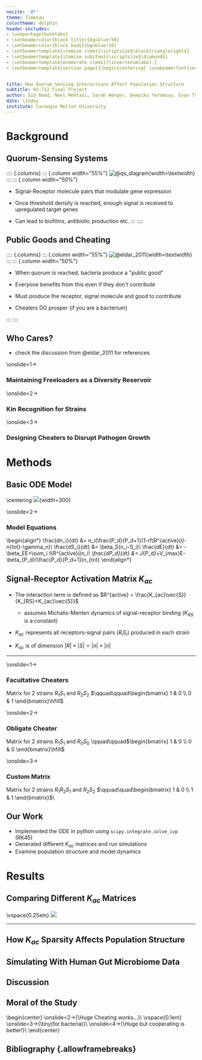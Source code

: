```yaml
---
nocite: '@*'
theme: Ilmenau
colortheme: dolphin
header-includes:
- \usepackage{booktabs}
- \setbeamercolor{block title}{bg=blue!50}
- \setbeamercolor{block body}{bg=blue!10}
- \setbeamertemplate{itemize item}{\scriptsize$\blacktriangleright$}
- \setbeamertemplate{itemize subitem}{\scriptsize$\diamond$}
- \setbeamertemplate{enumerate items}{\insertenumlabel.}
- \setbeamertemplate{section page}{\begin{centering} \usebeamerfont{section title}\insertsection\par\end{centering}}


title: How Quorum Sensing Interactions Affect Population Structure
subtitle: 02-712 Final Project
author: Sid Reed, Neel Mehtani, Sarah Wenger, Deepika Yeramosu, Evan Trop
date: \today
institute: Carnegie Mellon University
---
```


# Background

## Quorum-Sensing Systems

:::: {.columns}
::: {.column width="55%"}
![ @qs_diagram](qs_diagram.png){width=\textwidth}
:::
::: {.column width="50%"}
- Signal-Receptor molecule pairs that modulate gene expression

- Once threshold density is reached, enough signal is received to upregulated target genes

- Can lead to biofilms, antibiotic production etc.
:::
::::

## Public Goods and Cheating

:::: {.columns}
::: {.column width="55%"}
![ @eldar_2011](eldar_2011_fig1.png){width=\textwidth}
:::
::: {.column width="50%"}
- When quorum is reached, bacteria produce a "public good"

- Everyone benefits from this even if they don't contribute

- Must produce the receptor, signal molecule and good to contribute

- Cheaters DO prosper (if you are a bacterium)

:::
::::

## Who Cares?

- check the discussion from @eldar_2011 for references

\onslide<1->
### Maintaining Freeloaders as a Diversity Reservoir

\onslide<2->
### Kin Recognition for Strains

\onslide<3->
### Designing Cheaters to Disrupt Pathogen Growth

# Methods

## Basic ODE Model

\centering
![](eldar_title.png){width=300}

\onslide<2->
### Model Equations
\begin{align*}
    \frac{dn_i}{dt} &= n_i(\frac{P_d}{P_d+1}(1-rf(R^{active}_i))-n_{tot}-\gamma_n)\\
    \frac{dS_i}{dt} &= \beta_S(n_i-S_i)\\
    \frac{dE}{dt} &= -\beta_EE+\sum_i f(R^{active}_i)n_i\\
    \frac{dP_d}{dt} &= J_{P_d}+V_{max}E-\beta_{P_d}(\frac{P_d}{P_d+1})n_{tot}
\end{align*}

## Signal-Receptor Activation Matrix $K_{ac}$

- The interaction term is defined as $R^{active} = \frac{K_{ac}\vec{S}}{K_{RS}+K_{ac}\vec{S}}$
  - assumes Michalis-Menten dynamics of signal-receptor binding ($K_{RS}$ is a constant)

- $K_{ac}$ represents all receptors-signal pairs ($R_iS_i$) produced in each strain

- $K_{ac}$ is of dimension $|R|\times|S|=|n|\times|n|$

---

\onslide<1->
### Facultative Cheaters 
Matrix for 2 strains $R_1S_1$ and $R_2S_2$ $\qquad\qquad\begin{bmatrix} 1 & 0 \\ 0 & 1 \end{bmatrix}\hfill$

\onslide<2->
### Obligate Cheater
Matrix for 2 strains $R_1S_1$ and $R_0S_0$ \qquad\qquad$\begin{bmatrix} 1 & 0 \\ 0 & 0 \end{bmatrix}\hfill$

\onslide<3->
### Custom Matrix
Matrix for 2 strains $R_1R_2S_1$ and $R_2S_2$ $\qquad\quad\begin{bmatrix} 1 & 0 \\ 1 & 1 \end{bmatrix}$\

## Our Work

- Implemented the ODE in python using `scipy.integrate.solve_ivp` (RK45)
- Generated different $K_{ac}$ matrices and run simulations
- Examine population structure and model dynamics 

# Results

## Comparing Different $K_{ac}$ Matrices

\vspace{0.25em}
![](k_ac_comparisons.png)

---

## How $K_{ac}$ Sparsity Affects Population Structure

## Simulating With Human Gut Microbiome Data

## Discussion

## Moral of the Study

\begin{center}
\onslide<2->{\Huge Cheating works...}\\
\vspace{0.1em}
\onslide<3->{\tiny(for bacteria)}\\
\onslide<4->{\Huge but cooperating is better!}\\
\end{center}

## Bibliography {.allowframebreaks}
